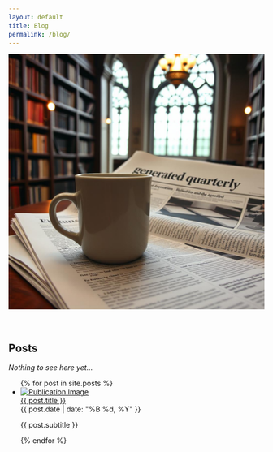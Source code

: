 ```yaml
---
layout: default
title: Blog
permalink: /blog/
---
```


<div class="welcome-container">
    <img src="/images/genquarterly.jpg" class="round-image" alt='flux.schnell prompt: a coffee cup next to a newspaper in a moody library. the newspaper is titled "generated quarterly"' style="margin: auto;">
    <blockquote class="blockquote text-center">
</blockquote>
</div>
<br>

## Posts

*Nothing to see here yet...*
<ul class="list-group list-group-flush">
  {% for post in site.posts %}
    <li class="list-group-item blog-list-item">
      <a href="{{ post.url }}"><img src="{{ post.image }}" alt="Publication Image" class="blog-list-img"></a>
      <div>
          <div class="justify-content-between blog-item-title">
        <a href="{{ post.url }}" class="title">{{ post.title }}</a>
        <div class="date">{{ post.date | date: "%B %d, %Y" }}</div></div>
        <p>{{ post.subtitle }}</p>
      </div>
    </li>
  {% endfor %}
</ul>
